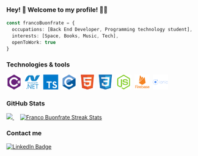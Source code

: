<h3>Hey! 👋 Welcome to my profile! 👨‍💻</h3>

```ts
const francoBuonfrate = {
  occupations: [Back End Developer, Programming technology student],
  interests: [Space, Books, Music, Tech],
  openToWork: true
}
```

<section>
  <h3>Technologies & tools</h3>
  <img src="https://github.com/devicons/devicon/blob/master/icons/csharp/csharp-plain.svg" title="CSharp" alt="CSharp" width="40" height="40"/>&nbsp;
  <img src="https://github.com/devicons/devicon/blob/master/icons/dot-net/dot-net-plain-wordmark.svg" title="Dot-Net" alt="Dot-Net" width="40" height="40"/>&nbsp;
  <img src="https://github.com/devicons/devicon/blob/master/icons/typescript/typescript-original.svg" title="TypeScript" alt="TypeScript" width="40" height="40"/>&nbsp;
  <img src="https://github.com/devicons/devicon/blob/master/icons/c/c-original.svg" title="C" alt="C" width="40" height="40"/>&nbsp;
  <img src="https://github.com/devicons/devicon/blob/master/icons/html5/html5-original.svg" title="HTML5" alt="HTML3" width="40" height="40"/>&nbsp;
  <img src="https://github.com/devicons/devicon/blob/master/icons/css3/css3-original.svg"  title="CSS3" alt="CSS3" width="40" height="40"/>&nbsp;
  <img src="https://github.com/devicons/devicon/blob/master/icons/nodejs/nodejs-original.svg" title="Node.js" alt="Node.js" width="40" height="40"/>&nbsp;
  <img src="https://github.com/devicons/devicon/blob/master/icons/firebase/firebase-plain-wordmark.svg" title="Firebase" alt="Firebase" width="40" height="40"/>&nbsp;
  <img src="https://github.com/devicons/devicon/blob/master/icons/ionic/ionic-original-wordmark.svg" title="Ionic" alt="Ionic" width="40" height="40"/>&nbsp;
</section>


<section>
  <h3 align="left">GitHub Stats</h3>
  <a href="https://github.com/Franco-Buonfrate/github-readme-stats">
    <img width="300" src="https://github-readme-stats.vercel.app/api/top-langs/?username=Franco-Buonfrate&title_color=61dafb&text_color=ffffff&icon_color=61dafb&bg_color=20232a&layout=compact&border_color=61dafb&hide_border=true&size_weight=0.5&count_weight=0.5" />
  </a>
  &nbsp; &nbsp;
  <a href="https://github.com/valentinbegnis/github-readme-streak-stats">
    <img width="400" src="https://streak-stats.demolab.com/?user=Franco-Buonfrate&theme=react&border=61dafb&hide_border=true" alt="Franco Buonfrate Streak Stats" />
  </a>
</section>

<section>
  <h3 align="left">Contact me</h3>  
  <a href="https://www.linkedin.com/in/franco-buonfrate-775831207/" target="_blank">
    <img src="https://img.shields.io/badge/LinkedIn-blue?style=for-the-badge&logo=linkedin&logoColor=white" alt="LinkedIn Badge"/>
  </a>
  <!-- <a href="https://mail.google.com/mail/?view=cm&fs=1&to=begnisvalentin@gmail.com" target="_blank">
    <img src="https://img.shields.io/badge/Gmail-D14836?style=for-the-badge&logo=gmail&logoColor=white" alt="Gmail Badge"/>
  </a> -->
</section>
